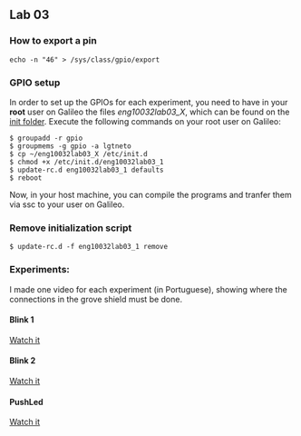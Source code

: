 ## Lab 03

### How to export a pin
```
echo -n "46" > /sys/class/gpio/export
```

### GPIO setup

In order to set up the GPIOs for each experiment, you need to have in your **root** user on Galileo the files *eng10032lab03_X*, which can be found on the [init folder](/init.d).
Execute the following commands on your root user on Galileo:

```
$ groupadd -r gpio
$ groupmems -g gpio -a lgtneto
$ cp ~/eng10032lab03_X /etc/init.d
$ chmod +x /etc/init.d/eng10032lab03_1
$ update-rc.d eng10032lab03_1 defaults
$ reboot
```

Now, in your host machine, you can compile the programs and tranfer them via ssc to your user on Galileo.


### Remove initialization script
```
$ update-rc.d -f eng10032lab03_1 remove
```

### Experiments:

I made one video for each experiment (in Portuguese), showing where the connections in the grove shield must be done.

#### Blink 1
[Watch it](https://photos.app.goo.gl/JNhgDj2h1eUfeixD9)

#### Blink 2
[Watch it](https://photos.app.goo.gl/vs3gyEePPLcp3at69)

#### PushLed
[Watch it](https://photos.app.goo.gl/kgsEjibv3W74WaVr8)

